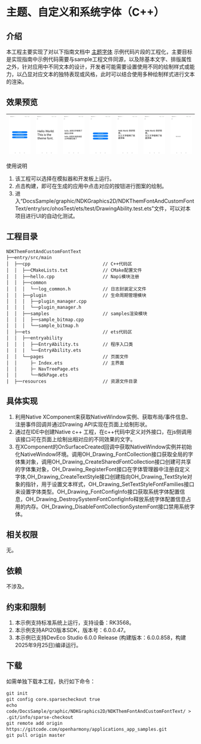 # 主题、自定义和系统字体（C++）

## 介绍

本工程主要实现了对以下指南文档中 [主题字体](https://docs.openharmony.cn/pages/v6.0/zh-cn/application-dev/graphics/theme-font-c.md) 示例代码片段的工程化，主要目标是实现指南中示例代码需要与sample工程文件同源，以及除基本文字、排版属性之外，针对应用中不同文本的设计，开发者可能需要设置使用不同的绘制样式或能力，以凸显对应文本的独特表现或风格，此时可以结合使用多种绘制样式进行文本的渲染。

## 效果预览

| ![](screenshots/device/index.jpeg) | ![](screenshots/device/1.jpeg) | ![](screenshots/device/2.jpeg) | ![](screenshots/device/3.jpeg) | ![](screenshots/device/3-1.jpeg) | ![](screenshots/device/3-2.jpeg) | ![](screenshots/device/3-3.jpeg) |
| ---------------------------------- | ------------------------------ | ------------------------------ | ------------------------------ | -------------------------------- | -------------------------------- | -------------------------------- |

使用说明

1. 该工程可以选择在模拟器和开发板上运行。
2. 点击构建，即可在生成的应用中点击对应的按钮进行图案的绘制。
3. 进入“DocsSample/graphic/NDKGraphics2D/NDKThemFontAndCustomFontText/entry/src/ohosTest/ets/test/DrawingAbility.test.ets”文件，可以对本项目进行UI的自动化测试。

## 工程目录

```
NDKThemFontAndCustomFontText
├──entry/src/main
│  ├──cpp                           // C++代码区
│  │  ├──CMakeLists.txt             // CMake配置文件
│  │  ├──hello.cpp                  // Napi模块注册
│  │  ├──common
│  │  │  └──log_common.h            // 日志封装定义文件
│  │  ├──plugin                     // 生命周期管理模块
│  │  │  ├──plugin_manager.cpp
│  │  │  └──plugin_manager.h
│  │  ├──samples                    // samples渲染模块
│  │  │  ├──sample_bitmap.cpp
│  │  │  └──sample_bitmap.h
│  ├──ets                           // ets代码区
│  │  ├──entryability
│  │  │  ├──EntryAbility.ts         // 程序入口类
|  |  |  └──EntryAbility.ets
│  │  └──pages                      // 页面文件
│  │     ├─ Index.ets               // 主界面
│  │     ├─ NavTreePage.ets
│  │     └──NdkPage.ets
|  ├──resources         			// 资源文件目录
```

## 具体实现

1. 利用Native XComponent来获取NativeWindow实例、获取布局/事件信息、注册事件回调并通过Drawing API实现在页面上绘制形状。
2. 通过在IDE中创建Native c++ 工程，在c++代码中定义对外接口，在js侧调用该接口可在页面上绘制出相对应的不同效果的文字。
3. 在XComponent的OnSurfaceCreated回调中获取NativeWindow实例并初始化NativeWindow环境。调用OH_Drawing_FontCollection接口获取全局的字体集对象，调用OH_Drawing_CreateSharedFontCollection接口创建可共享的字体集对象，OH_Drawing_RegisterFont接口在字体管理器中注册自定义字体,OH_Drawing_CreateTextStyle接口创建指向OH_Drawing_TextStyle对象的指针，用于设置文本样式，OH_Drawing_SetTextStyleFontFamilies接口来设置字体类型。OH_Drawing_FontConfigInfo接口获取系统字体配置信息，OH_Drawing_DestroySystemFontConfigInfo释放系统字体配置信息占用的内存。OH_Drawing_DisableFontCollectionSystemFont接口禁用系统字体。



## 相关权限

无。

## 依赖

不涉及。

## 约束和限制

1. 本示例支持标准系统上运行，支持设备：RK3568。
2. 本示例支持API20版本SDK，版本号：6.0.0.47。
3. 本示例已支持DevEco Studio 6.0.0 Release (构建版本：6.0.0.858，构建 2025年9月25日)编译运行。

## 下载

如需单独下载本工程，执行如下命令：

```
git init
git config core.sparsecheckout true
echo code/DocsSample/graphic/NDKGraphics2D/NDKThemFontAndCustomFontText/ > .git/info/sparse-checkout
git remote add origin https://gitcode.com/openharmony/applications_app_samples.git
git pull origin master
```

